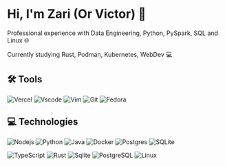 # Hi, I'm Zari (Or Victor) 👋

Professional experience with Data Engineering, Python, PySpark, SQL and Linux 🌐

Currently studying Rust, Podman, Kubernetes, WebDev 💻

## 🛠️ Tools

![Vercel](https://img.shields.io/badge/Vercel-000000?style=for-the-badge&logo=vercel&logoColor=white)
![Vscode](https://img.shields.io/badge/VS_Code-0078D4?style=for-the-badge&logo=visual%20studio%20code&logoColor=white)
![Vim](https://img.shields.io/badge/VIM-%2311AB00.svg?&style=for-the-badge&logo=vim&logoColor=white)
![Git](https://img.shields.io/badge/GIT-E44C30?style=for-the-badge&logo=git&logoColor=white)
![Fedora](https://img.shields.io/badge/Fedora-294172?style=for-the-badge&logo=fedora&logoColor=white)

## 💻 Technologies

![Nodejs](https://img.shields.io/badge/-Nodejs-black?style=for-the-badge&logo=Node.js)
![Python](https://img.shields.io/badge/Python-FFD43B?style=for-the-badge&logo=python&logoColor=blue)
![Java](https://img.shields.io/badge/Java-ED8B00?style=for-the-badge&logo=openjdk&logoColor=white)
![Docker](https://img.shields.io/badge/Docker-2CA5E0?style=for-the-badge&logo=docker&logoColor=white)
![Postgres](https://img.shields.io/badge/postgres-%23316192.svg?style=for-the-badge&logo=postgresql&logoColor=white)
![SQLite](https://img.shields.io/badge/sqlite-%2307405e.svg?style=for-the-badge&logo=sqlite&logoColor=white)

![TypeScript](https://img.shields.io/badge/TypeScript-007ACC?style=for-the-badge&logo=typescript&logoColor=white)
![Rust](https://img.shields.io/badge/Rust-black?style=for-the-badge&logo=rust&logoColor=#E57324)
![Sqlite](https://img.shields.io/badge/SQLite-07405E?style=for-the-badge&logo=sqlite&logoColor=white)
![PostgreSQL](https://img.shields.io/badge/PostgreSQL-316192?style=for-the-badge&logo=postgresql&logoColor=white)
![Linux](https://img.shields.io/badge/Linux-FCC624?style=for-the-badge&logo=linux&logoColor=black)
